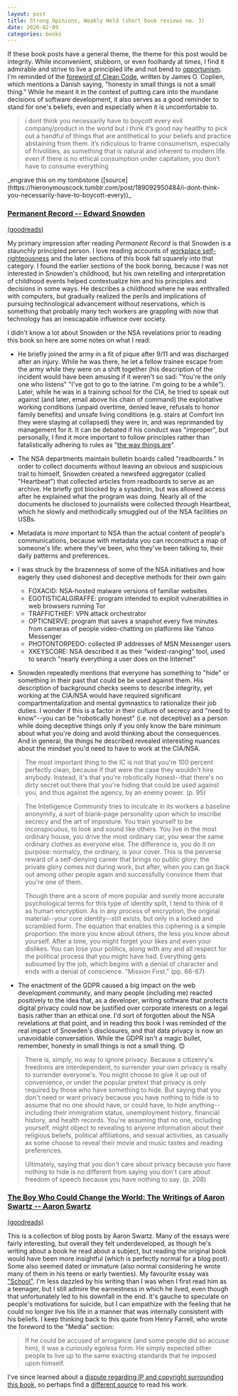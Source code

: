```yaml
---
layout: post
title: Strong Opinions, Weakly Held (short book reviews no. 3)
date: 2020-02-09
categories: books
---
```


If these book posts have a general theme, the theme for this post would be integrity. While inconvenient, stubborn, or even foolhardy at times, I find it admirable and strive to live a principled life and not bend to [opportunism](https://www.currentaffairs.org/2020/02/more-about-pete). I'm reminded of the [foreword of Clean Code](https://sites.google.com/a/gertrudandcope.com/info/Publications/clean-code-foreword), written by James O. Coplien, which mentions a Danish saying, "honesty in small things is not a small thing." While he meant it in the context of putting care into the mundane decisions of software development, it also serves as a good reminder to stand for one's beliefs, even and especially when it is uncomfortable to.

<blockquote class="long-quote">i dont think you necessarily have to boycott every evil company/product in the world but i think it’s good nay healthy to pick out a handful of things that are antithetical to your beliefs and practice abstaining from them. it’s ridiculous to frame consumerism, especially of frivolities, as something that is natural and inherent to modern life. even if there is no ethical consumption under capitalism, you don’t have to consume everything</blockquote>
_engrave this on my tombstone ([source](https://hieronymouscock.tumblr.com/post/189092950484/i-dont-think-you-necessarily-have-to-boycott-every))_

<a id="permanent-record"></a>
### <a class="permalink-heading" href="#permanent-record">Permanent Record -- Edward Snowden</a>
[(goodreads)](https://www.goodreads.com/book/show/46223297-permanent-record)

My primary impression after reading _Permanent Record_ is that Snowden is a staunchly principled person. I love reading accounts of [workplace self-righteousness](https://shirleyyin.com/blog/book-reviews/#bad-blood) and the later sections of this book fall squarely into that category. I found the earlier sections of the book boring, because I was not interested in Snowden's childhood, but his own retelling and interpretation of childhood events helped contextualize him and his principles and decisions in some ways. He describes a childhood where he was enthralled with computers, but gradually realized the perils and implications of pursuing technological advancement without reservations, which is something that probably many tech workers are grappling with now that technology has an inescapable influence over society.

I didn't know a lot about Snowden or the NSA revelations prior to reading this book so here are some notes on what I read:

- He briefly joined the army in a fit of pique after 9/11 and was discharged after an injury. While he was there, he let a fellow trainee escape from the army while they were on a shift together (his description of the incident would have been amusing if it weren't so sad: "You're the only one who listens" "I've got to go to the latrine. I'm going to be a while"). Later, while he was in a training school for the CIA, he tried to speak out against (and later, email above his chain of command) the exploitative working conditions (unpaid overtime, denied leave, refusals to honor family benefits) and unsafe living conditions (e.g. stairs at Comfort Inn they were staying at collapsed) they were in, and was reprimanded by management for it. It can be debated if his conduct was "improper", but personally, I find it more important to follow principles rather than fatalistically adhering to rules as "[the way things are](https://www.goodreads.com/quotes/653020-when-you-grow-up-you-tend-to-get-told-that)".
- The NSA departments maintain bulletin boards called "readboards." In order to collect documents without leaving an obvious and suspicious trail to himself, Snowden created a newsfeed aggregator (called "Heartbeat") that collected articles from readboards to serve as an archive. He briefly got blocked by a sysadmin, but was allowed access after he explained what the program was doing. Nearly all of the documents he disclosed to journalists were collected through Heartbeat, which he slowly and methodically smuggled out of the NSA facilities on USBs.
- Metadata is _more_ important to NSA than the actual content of people's communications, because with metadata you can reconstruct a map of someone's life: where they've been, who they've been talking to, their daily patterns and preferences.
- I was struck by the brazenness of some of the NSA initiatives and how eagerly they used dishonest and deceptive methods for their own gain:
    + FOXACID: NSA-hosted malware versions of familiar websites
    + EGOTISTICALGIRAFFE: program intended to exploit vulnerabilities in web browsers running Tor
    + TRAFFICTHIEF: VPN attack orchestrator
    + OPTICNERVE: program that saves a snapshot every five minutes from cameras of people video-chatting on platforms like Yahoo Messenger
    + PHOTONTORPEDO: collected IP addresses of MSN Messenger users
    + XKEYSCORE: NSA described it as their "widest-ranging" tool, used to search "nearly everything a user does on the Internet" 

- Snowden repeatedly mentions that everyone has something to "hide" or something in their past that could be be used against them. His description of background checks seems to describe integrity, yet working at the CIA/NSA would have required significant compartmentalization and mental gymnastics to rationalize their job duties. I wonder if this is a factor in their culture of secrecy and "need to know"--you can be "robotically honest" (i.e. not deceptive) as a person while doing deceptive things only if you only know the bare minimum about what you're doing and avoid thinking about the consequences. And in general, the things he described revealed interesting nuances about the mindset you'd need to have to work at the CIA/NSA.

<blockquote class="long-quote"><p>The most important thing to the IC is not that you're 100 percent perfectly clean, because if that were the case they wouldn't hire anybody. Instead, it's that you're robotically honest--that there's no dirty secret out there that you're hiding that could be used against you, and thus against the agency, by an enemy power. (p. 95)</p></blockquote>

<blockquote class="long-quote"><p>The Intelligence Community tries to inculcate in its workers a baseline anonymity, a sort of blank-page personality upon which to inscribe secrecy and the art of imposture. You train yourself to be inconspicuous, to look and sound like others. You live in the most ordinary house, you drive the most ordinary car, you wear the same ordinary clothes as everyone else. The difference is, you do it on purpose: normalcy, the ordinary, is your cover. This is the perverse reward of a self-denying career that brings no public glory: the private glory comes not during work, but after, when you can go back out among other people again and successfully convince them that you're one of them.</p>
<p>Though there are a score of more popular and surely more accurate psychological terms for this type of identity split, I tend to think of it as human encryption. As in any process of encryption, the original material--your core identity--still exists, but only in a locked and scrambled form. The equation that enables this ciphering is a simple proportion: the more you know about others, the less you know about yourself. After a time, you might forget your likes and even your dislikes. You can lose your politics, along with any and all respect for the political process that you might have had. Everything gets subsumed by the job, which begins with a denial of character and ends with a denial of conscience. "Mission First." (pp. 66-67)</p></blockquote>

- The enactment of the GDPR caused a big impact on the web development community, and many people (including me) reacted positively to the idea that, as a developer, writing software that protects digital privacy could now be justified over corporate interests on a legal basis rather than an ethical one. I'd sort of forgotten about the NSA revelations at that point, and in reading this book I was reminded of the real impact of Snowden's disclosures, and that data privacy is now an unavoidable conversation. While the GDPR isn't a magic bullet, remember, honesty in small things is not a small thing. 😊

<blockquote class="long-quote"><p>There is, simply, no way to ignore privacy. Because a citizenry's freedoms are interdependent, to surrender your own privacy is really to surrender everyone's. You might choose to give it up out of convenience, or under the popular pretext that privacy is only required by those who have something to hide. But saying that you don't need or want privacy because you have nothing to hide is to assume that no one should have, or could have, to hide anything--including their immigration status, unemployment history, financial history, and health records. You're assuming that no one, including yourself, might object to revealing to anyone information about their religious beliefs, political affiliations, and sexual activities, as casually as some choose to reveal their movie and music tastes and reading preferences.</p>

<p>Ultimately, saying that you don't care about privacy because you have nothing to hide is no different from saying you don't care about freedom of speech because you have nothing to say. (p. 208)</p></blockquote>

<a id="aaron-swartz"></a>
### <a class="permalink-heading" href="#aaron-swartz">The Boy Who Could Change the World: The Writings of Aaron Swartz -- Aaron Swartz</a>
[(goodreads)](https://www.goodreads.com/book/show/23258925-the-boy-who-could-change-the-world)

This is a collection of blog posts by Aaron Swartz. Many of the essays were fairly interesting, but overall they felt underdeveloped, as though he's writing about a book he read about a subject, but reading the original book would have been more insightful (which is perfectly normal for a blog post). Some also seemed dated or immature (also normal considering he wrote many of them in his teens or early twenties). My favourite essay was ["School"](https://monoskop.org/media/text/swartz/#ach65). I'm less dazzled by his writing than I was when I first read him as a teenager, but I still admire the earnestness in which he lived, even though that unfortunately led to his downfall in the end. It's gauche to speculate on people's motivations for suicide, but I can empathize with the feeling that he could no longer live his life in a manner that was internally consistent with his beliefs. I keep thinking back to this quote from Henry Farrell, who wrote the foreword to the "Media" section:

<blockquote class="long-quote"><p>If he could be accused of arrogance (and some people did so accuse him), it was a curiously egoless form. He simply expected other people to live up to the same exacting standards that he imposed upon himself.</p></blockquote>

I've since learned about a [dispute regarding IP and copyright surrounding this book](https://www.goodreads.com/review/show/1623472519), so perhaps find a [different source](https://monoskop.org/media/text/swartz/) to read his work.
